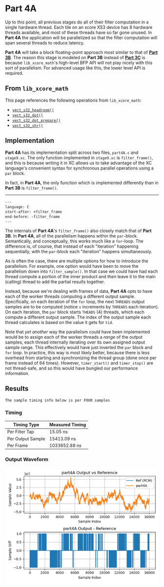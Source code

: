 
# Part 4A

Up to this point, all previous stages do all of their filter computation in a
single hardware thread. Each tile on an xcore XS3 device has 8 hardware threads
available, and most of these threads have so far gone unused. In **Part 4A** the
application will be parallelized so that the filter computation will span
several threads to reduce latency.

**Part 4A** will take a block floating-point approach most similar to that of
[**Part 3B**](part3B.md). The reason this stage is modeled on **Part 3B**
instead of [**Part 3C**](part3C.md) is because `lib_xcore_math`'s high-level BFP
API will not play nicely with this sort of parallelism. For advanced usage like
this, the lower level API is required.

## From `lib_xcore_math`

This page references the following operations from `lib_xcore_math`:

* [`vect_s32_headroom()`](https://github.com/xmos/lib_xcore_math/blob/v2.1.1/lib_xcore_math/api/xmath/vect/vect_s32.h#L554-L591)
* [`vect_s32_dot()`](https://github.com/xmos/lib_xcore_math/blob/v2.1.1/lib_xcore_math/api/xmath/vect/vect_s32.h#L399-L480)
* [`vect_s32_dot_prepare()`](https://github.com/xmos/lib_xcore_math/blob/v2.1.1/lib_xcore_math/api/xmath/vect/vect_s32_prepare.h#L182-L252)
* [`vect_s32_shr()`](https://github.com/xmos/lib_xcore_math/blob/v2.1.1/lib_xcore_math/api/xmath/vect/vect_s32.h#L1200-L1239)

## Implementation

**Part 4A** has its implementation split across two files, `part4A.c` and `stage9.xc`. The only function implemented in `stage9.xc` is `filter_frame()`, and this is because writing it in XC allows us to take advantage of the XC language's convenient syntax for synchronous parallel operations using a `par` block.

In fact, in **Part 4A**, the only function which is implemented differently than in **Part 3B** is `filter_frame()`.

---

```{literalinclude} ../../src/part4A/part4A.c
---
language: C
start-after: +filter_frame
end-before: -filter_frame
---
```

The internals of **Part 4A**'s `filter_frame()` also closely match that of
**Part 3B**. In **Part 4A**, all of the parallelism happens within the
`par`-block. Semantically, and conceptually, this works much like a `for`-loop.
The difference is, of course, that instead of each "iteration" happening
sequentially, with the `par`-block each "iteration" happens simultaneously.

As is often the case, there are multiple options for how to introduce the
parallelism. For example, one option would have been to move the parallelism
down into `filter_sample()`. In that case we could have had each thread compute
a portion of the inner product and then leave it to the main (calling) thread to
add the partial results together.

Instead, because we're dealing with frames of data, **Part 4A** opts to have
each of the worker threads computing a different output sample. Specifically, on
each iteration of the `for` loop, the next `THREADS` output samples are to be
computed (notice `s` increments by `THREADS` each iteration). On each iteration,
the `par` block starts `THEADS` (4) threads, which each compute a different
output sample. The index of the output sample each thread calculates is based on
the value it gets for `tid`.

Note that _yet another_ way the parallelism could have been implemented would be
to assign each of the worker threads a _range_ of the output samples, each
thread internally iterating over its own assigned output sample range. This
effectively would have just inverted the `par` block and `for` loop. In
practice, this way is most likely better, because there is less overhead from
starting and synchronizing the thread group (done once per frame instead of 64
times). However, `timer_start()` and `timer_stop()` are not thread-safe, and so
this would have bungled our performance information.

## Results

```{note} 
The sample timing info below is per FOUR samples
```

### Timing

| Timing Type       | Measured Timing
|-------------------|-----------------------
| Per Filter Tap    | 15.05 ns
| Per Output Sample | 15413.09 ns
| Per Frame         | 1033652.88 ns

### Output Waveform

![**Part 4A** Output](img/part4A.png)